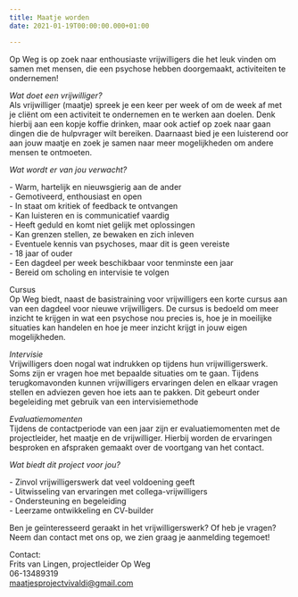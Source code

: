 ```yaml
---
title: Maatje worden
date: 2021-01-19T00:00:00.000+01:00

---
```

Op Weg is op zoek naar enthousiaste vrijwilligers die het leuk vinden om samen met mensen, die een psychose hebben doorgemaakt, activiteiten te ondernemen!

_Wat doet een vrijwilliger?_  
Als vrijwilliger (maatje) spreek je een keer per week of om de week af met je cliënt om een activiteit te ondernemen en te werken aan doelen. Denk hierbij aan een kopje koffie drinken, maar ook actief op zoek naar gaan dingen die de hulpvrager wilt bereiken. Daarnaast bied je een luisterend oor aan jouw maatje en zoek je samen naar meer mogelijkheden om andere mensen te ontmoeten.

_Wat wordt er van jou verwacht?_

\- Warm, hartelijk en nieuwsgierig aan de ander  
\- Gemotiveerd, enthousiast en open  
\- In staat om kritiek of feedback te ontvangen  
\- Kan luisteren en is communicatief vaardig  
\- Heeft geduld en komt niet gelijk met oplossingen  
\- Kan grenzen stellen, ze bewaken en zich inleven  
\- Eventuele kennis van psychoses, maar dit is geen vereiste  
\- 18 jaar of ouder  
\- Een dagdeel per week beschikbaar voor tenminste een jaar  
\- Bereid om scholing en intervisie te volgen

Cursus  
Op Weg biedt, naast de basistraining voor vrijwilligers een korte cursus aan van een dagdeel voor nieuwe vrijwilligers. De cursus is bedoeld om meer inzicht te krijgen in wat een psychose nou precies is, hoe je in moeilijke situaties kan handelen en hoe je meer inzicht krijgt in jouw eigen mogelijkheden.

_Intervisie_  
Vrijwilligers doen nogal wat indrukken op tijdens hun vrijwilligerswerk. Soms zijn er vragen hoe met bepaalde situaties om te gaan. Tijdens terugkomavonden kunnen vrijwilligers ervaringen delen en elkaar vragen stellen en adviezen geven hoe iets aan te pakken. Dit gebeurt onder begeleiding met gebruik van een intervisiemethode

_Evaluatiemomenten_  
Tijdens de contactperiode van een jaar zijn er evaluatiemomenten met de projectleider, het maatje en de vrijwilliger. Hierbij worden de ervaringen besproken en afspraken gemaakt over de voortgang van het contact.

_Wat biedt dit project voor jou?_

\- Zinvol vrijwilligerswerk dat veel voldoening geeft  
\- Uitwisseling van ervaringen met collega-vrijwilligers  
\- Ondersteuning en begeleiding  
\- Leerzame ontwikkeling en CV-builder

Ben je geïnteresseerd geraakt in het vrijwilligerswerk? Of heb je vragen?  
Neem dan contact met ons op, we zien graag je aanmelding tegemoet!

Contact:  
Frits van Lingen, projectleider Op Weg  
06-13489319  
[maatjesprojectvivaldi@gmail.com](mailto:maatjesprojectvivaldi@gmail.com)